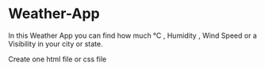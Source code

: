 # Weather-App
In this Weather App you can find how much °C , Humidity , Wind Speed or a Visibility in your city or state.

Create one html file or css file
